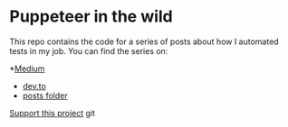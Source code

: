 # Puppeteer in the wild
This repo contains the code for a series of posts about how I automated tests in my job. You can find the series on:

*[Medium](https://medium.com/@papaponmx/front-end-development-automation-with-puppeteer-c7957a52efb7)
* [dev.to](https://dev.to/papaponmx/front-end-development-automation-with-puppeteer-part-1-2k9n)
* [posts folder](./posts/part_one.md)

[Support this project](./support.md)
git
